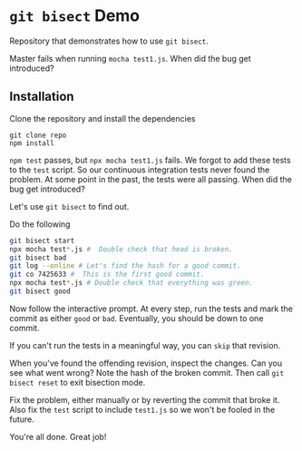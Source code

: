 # `git bisect` Demo

Repository that demonstrates how to use `git bisect`.

Master fails when running `mocha test1.js`. When did the bug get introduced? 

## Installation

Clone the repository and install the dependencies
```shell
git clone repo
npm install
```

`npm test`
passes, but `npx mocha test1.js` fails. We forgot to
add these tests to the `test` script. So our continuous
integration tests never found the problem.
At some point in the past, the tests were all passing. When did the bug get introduced?

Let's use `git bisect` to find out.

Do the following

```bash
git bisect start
npx mocha test*.js #  Double check that head is broken.
git bisect bad
git log --online # Let's find the hash for a good commit.
git co 7425633 #  This is the first good commit.
npx mocha test*.js # Double check that everything was green.
git bisect good
```

Now follow the interactive prompt. At every step, run the tests and mark the commit as either `good` or `bad`. Eventually, you should be down to one commit.

If you can't run the tests in a meaningful way, you can `skip` that revision.

When you've found the offending revision, inspect the changes. Can you see what went wrong? Note the hash of the broken commit. Then call `git bisect reset` to exit bisection mode.

Fix the problem, either manually or by reverting the commit that broke it. Also fix the `test` script to include `test1.js` so we won't be fooled in the future.

You're all done. Great job!